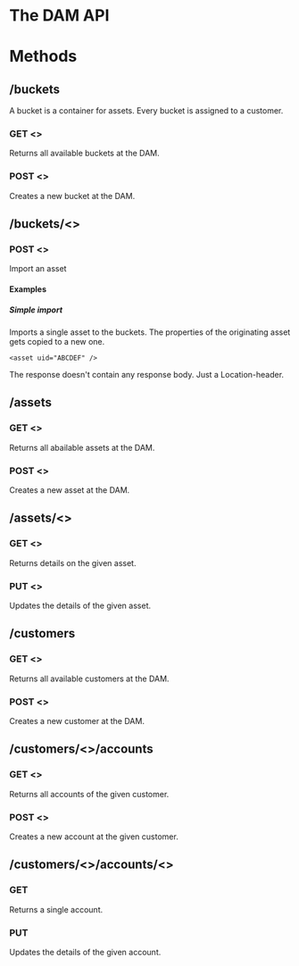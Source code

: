 The DAM API
===========


Methods
=======

/buckets
--------

A bucket is a container for assets. Every bucket is assigned to a customer.

### GET <>

Returns all available buckets at the DAM.

### POST <>

Creates a new bucket at the DAM.

/buckets/<>
-----------

### POST <>

Import an asset

#### Examples

##### Simple import

Imports a single asset to the buckets. The properties of the originating asset
gets copied to a new one.

	<asset uid="ABCDEF" />

The response doesn't contain any response body. Just a Location-header.

/assets
-------

### GET <>

Returns all abailable assets at the DAM.

### POST <>

Creates a new asset at the DAM.

/assets/<>
----------

### GET <>

Returns details on the given asset.

### PUT <>

Updates the details of the given asset.

/customers
----------

### GET <>

Returns all available customers at the DAM.

### POST <>

Creates a new customer at the DAM.

/customers/<>/accounts
----------------------

### GET <>

Returns all accounts of the given customer.

### POST <>

Creates a new account at the given customer.

/customers/<>/accounts/<>
-------------------------

### GET

Returns a single account.

### PUT

Updates the details of the given account.